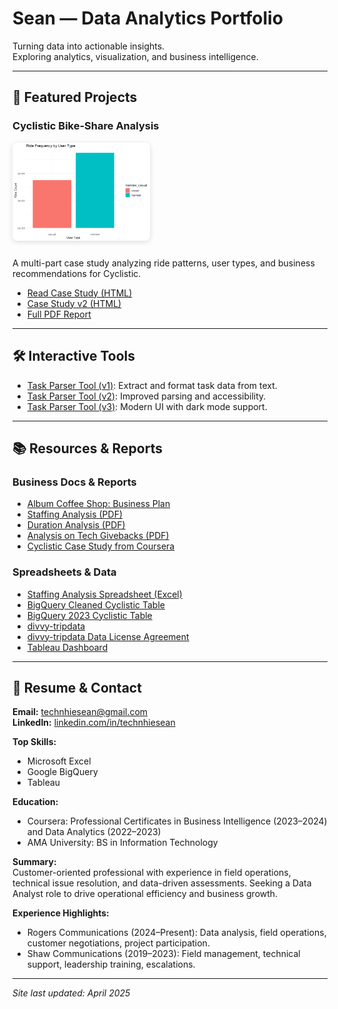 <link rel="stylesheet" href="styles.css">

<!-- HERO SECTION -->
<div class="hero">
  <h1>Sean — Data Analytics Portfolio</h1>
  <p class="tagline">Turning data into actionable insights. <br> Exploring analytics, visualization, and business intelligence.</p>
</div>

---

<!-- FEATURED PROJECTS -->
## 🚴 Featured Projects

<div class="project-cards">

### Cyclistic Bike-Share Analysis

<img src="cyclistic_bike_share_files/figure-gfm/ride_counts-1.png" alt="Cyclistic Ride Counts" width="220" style="border-radius:8px; box-shadow:0 2px 8px #0002; margin-bottom:10px;">

A multi-part case study analyzing ride patterns, user types, and business recommendations for Cyclistic.

- [Read Case Study (HTML)](cyclistic_bike_share.html)
- [Case Study v2 (HTML)](cyclistic_bike_share_ver_2.html)
- [Full PDF Report](2023_Bike_Usage_Patterns.pdf)

</div>

---

<!-- INTERACTIVE TOOLS -->
## 🛠️ Interactive Tools

- [Task Parser Tool (v1)](parser.html): Extract and format task data from text.
- [Task Parser Tool (v2)](parser_V2.html): Improved parsing and accessibility.
- [Task Parser Tool (v3)](parser_V3.html): Modern UI with dark mode support.

---

## 📚 Resources & Reports

### Business Docs & Reports

- [Album Coffee Shop: Business Plan](Album_Business_Plan_03-13-2025.html)
- [Staffing Analysis (PDF)](Staffing_Analysis.pdf)
- [Duration Analysis (PDF)](NBH_Duration.pdf)
- [Analysis on Tech Givebacks (PDF)](Analysis_on_Giveback.pdf)
- [Cyclistic Case Study from Coursera](Case_Study.pdf)

### Spreadsheets & Data

- [Staffing Analysis Spreadsheet (Excel)](GivebackNotification_VS_Workforce.xlsx)
- [BigQuery Cleaned Cyclistic Table](https://console.cloud.google.com/bigquery?ws=!1m5!1m4!4m3!1sprojectechnhiesean!2sBikeCase!3s2023BikeCaseCleaned_V2)
- [BigQuery 2023 Cyclistic Table](https://console.cloud.google.com/bigquery?ws=!1m5!1m4!4m3!1sprojectechnhiesean!2sBikeCase!3s2023BikeCase)
- [divvy-tripdata](https://divvy-tripdata.s3.amazonaws.com/index.html)
- [divvy-tripdata Data License Agreement](https://divvybikes.com/data-license-agreement)
- [Tableau Dashboard](https://public.tableau.com/views/MinnesotaTrafficVolumeChartsDashboard/Dashboard1?:language=en-US&:sid=&:redirect=auth&:display_count=n&:origin=viz_share_link)


---

<!-- RESUME & CONTACT -->
## 📄 Resume & Contact

**Email:** [technhiesean@gmail.com](mailto:technhiesean@gmail.com)  
**LinkedIn:** [linkedin.com/in/technhiesean](https://www.linkedin.com/in/technhiesean)

**Top Skills:**
- Microsoft Excel
- Google BigQuery
- Tableau

**Education:**
- Coursera: Professional Certificates in Business Intelligence (2023–2024) and Data Analytics (2022–2023)
- AMA University: BS in Information Technology

**Summary:**  
Customer-oriented professional with experience in field operations, technical issue resolution, and data-driven assessments. Seeking a Data Analyst role to drive operational efficiency and business growth.

**Experience Highlights:**
- Rogers Communications (2024–Present): Data analysis, field operations, customer negotiations, project participation.
- Shaw Communications (2019–2023): Field management, technical support, leadership training, escalations.

---

<div class="footer">
  <em>Site last updated: April 2025</em>
</div>